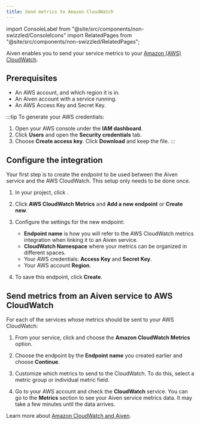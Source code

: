 ```yaml
---
title: Send metrics to Amazon CloudWatch
---
```


import ConsoleLabel from "@site/src/components/non-swizzled/ConsoleIcons"
import RelatedPages from "@site/src/components/non-swizzled/RelatedPages";

Aiven enables you to send your service metrics to your [Amazon (AWS) CloudWatch](https://aws.amazon.com/cloudwatch/).

## Prerequisites

-   An AWS account, and which region it is in.
-   An Aiven account with a service running.
-   An AWS Access Key and Secret Key.

:::tip
To generate your AWS credentials:

1.  Open your AWS console under the **IAM dashboard**.
1.  Click **Users** and open the **Security credentials** tab.
1.  Choose **Create access key**. Click **Download** and keep the file.
:::

## Configure the integration

Your first step is to create the endpoint to be used between the Aiven
service and the AWS CloudWatch. This setup only needs to be done once.

1. In your project,
   click <ConsoleLabel name="integration endpoints"/>.

1. Click **AWS CloudWatch Metrics** and **Add a new endpoint** or **Create
   new**.

1. Configure the settings for the new endpoint:
    -   **Endpoint name** is how you will refer to the AWS CloudWatch
        metrics integration when linking it to an Aiven service.
    -   **CloudWatch Namespace** where your metrics can be organized in
        different spaces.
    -   Your AWS credentials: **Access Key** and **Secret Key**.
    -   Your AWS account **Region**.
1. To save this endpoint, click **Create**.

## Send metrics from an Aiven service to AWS CloudWatch

For each of the services whose metrics should be sent to your AWS CloudWatch:

1. From your service, click <ConsoleLabel name="integrations"/>
   and choose the **Amazon CloudWatch Metrics** option.

1. Choose the endpoint by the **Endpoint name** you created earlier
   and choose **Continue**.

1. Customize which metrics to send to the CloudWatch. To do
   this, select a metric group or individual metric field.

1. Go to your AWS account and check the **CloudWatch** service. You can
   go to the **Metrics** section to see your Aiven service metrics
   data. It may take a few minutes until the data arrives.

<RelatedPages/>

Learn more about [Amazon CloudWatch and Aiven](/docs/integrations/cloudwatch).
